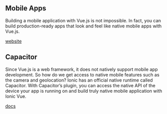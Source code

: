 ## Mobile Apps
Building a mobile application with Vue.js is not impossible. In fact, you can build production-ready apps that look and feel like native mobile apps with Vue.js.

[website](https://nativescript-vue.org/)

## Capacitor
Since Vue.js is a web framework, it does not natively support mobile app development. So how do we get access to native mobile features such as the camera and geolocation? Ionic has an official native runtime called Capacitor. With Capacitor’s plugin, you can access the native API of the device your app is running on and build truly native mobile application with Ionic Vue.

[docs](https://www.smashingmagazine.com/2018/07/mobile-apps-capacitor-vue-js/)

